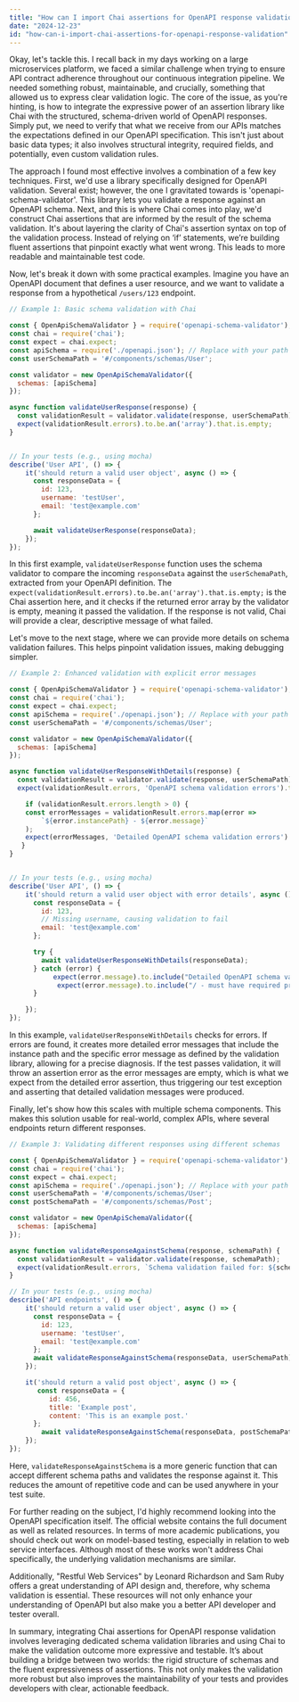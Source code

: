 ```yaml
---
title: "How can I import Chai assertions for OpenAPI response validation?"
date: "2024-12-23"
id: "how-can-i-import-chai-assertions-for-openapi-response-validation"
---
```


Okay, let's tackle this. I recall back in my days working on a large microservices platform, we faced a similar challenge when trying to ensure API contract adherence throughout our continuous integration pipeline. We needed something robust, maintainable, and crucially, something that allowed us to express clear validation logic. The core of the issue, as you're hinting, is how to integrate the expressive power of an assertion library like Chai with the structured, schema-driven world of OpenAPI responses. Simply put, we need to verify that what we receive from our APIs matches the expectations defined in our OpenAPI specification. This isn't just about basic data types; it also involves structural integrity, required fields, and potentially, even custom validation rules.

The approach I found most effective involves a combination of a few key techniques. First, we'd use a library specifically designed for OpenAPI validation. Several exist; however, the one I gravitated towards is 'openapi-schema-validator'. This library lets you validate a response against an OpenAPI schema. Next, and this is where Chai comes into play, we'd construct Chai assertions that are informed by the result of the schema validation. It's about layering the clarity of Chai's assertion syntax on top of the validation process. Instead of relying on ‘if’ statements, we’re building fluent assertions that pinpoint exactly what went wrong. This leads to more readable and maintainable test code.

Now, let's break it down with some practical examples. Imagine you have an OpenAPI document that defines a user resource, and we want to validate a response from a hypothetical `/users/123` endpoint.

```javascript
// Example 1: Basic schema validation with Chai

const { OpenApiSchemaValidator } = require('openapi-schema-validator');
const chai = require('chai');
const expect = chai.expect;
const apiSchema = require('./openapi.json'); // Replace with your path
const userSchemaPath = '#/components/schemas/User';

const validator = new OpenApiSchemaValidator({
  schemas: [apiSchema]
});

async function validateUserResponse(response) {
  const validationResult = validator.validate(response, userSchemaPath);
  expect(validationResult.errors).to.be.an('array').that.is.empty;
}


// In your tests (e.g., using mocha)
describe('User API', () => {
    it('should return a valid user object', async () => {
      const responseData = {
        id: 123,
        username: 'testUser',
        email: 'test@example.com'
      };

      await validateUserResponse(responseData);
    });
});
```

In this first example, `validateUserResponse` function uses the schema validator to compare the incoming `responseData` against the `userSchemaPath`, extracted from your OpenAPI definition. The `expect(validationResult.errors).to.be.an('array').that.is.empty;` is the Chai assertion here, and it checks if the returned error array by the validator is empty, meaning it passed the validation. If the response is not valid, Chai will provide a clear, descriptive message of what failed.

Let's move to the next stage, where we can provide more details on schema validation failures. This helps pinpoint validation issues, making debugging simpler.

```javascript
// Example 2: Enhanced validation with explicit error messages

const { OpenApiSchemaValidator } = require('openapi-schema-validator');
const chai = require('chai');
const expect = chai.expect;
const apiSchema = require('./openapi.json'); // Replace with your path
const userSchemaPath = '#/components/schemas/User';

const validator = new OpenApiSchemaValidator({
  schemas: [apiSchema]
});

async function validateUserResponseWithDetails(response) {
  const validationResult = validator.validate(response, userSchemaPath);
  expect(validationResult.errors, 'OpenAPI schema validation errors').to.be.an('array').that.is.empty;

    if (validationResult.errors.length > 0) {
    const errorMessages = validationResult.errors.map(error =>
        `${error.instancePath} - ${error.message}`
    );
    expect(errorMessages, 'Detailed OpenAPI schema validation errors').to.be.an('array').that.is.empty; // We assert empty so it will fail if it is not empty
   }
}


// In your tests (e.g., using mocha)
describe('User API', () => {
    it('should return a valid user object with error details', async () => {
      const responseData = {
        id: 123,
        // Missing username, causing validation to fail
        email: 'test@example.com'
      };

      try {
        await validateUserResponseWithDetails(responseData);
      } catch (error) {
           expect(error.message).to.include("Detailed OpenAPI schema validation errors");
            expect(error.message).to.include("/ - must have required property 'username'")
      }

    });
});
```

In this example, `validateUserResponseWithDetails` checks for errors. If errors are found, it creates more detailed error messages that include the instance path and the specific error message as defined by the validation library, allowing for a precise diagnosis. If the test passes validation, it will throw an assertion error as the error messages are empty, which is what we expect from the detailed error assertion, thus triggering our test exception and asserting that detailed validation messages were produced.

Finally, let's show how this scales with multiple schema components. This makes this solution usable for real-world, complex APIs, where several endpoints return different responses.

```javascript
// Example 3: Validating different responses using different schemas

const { OpenApiSchemaValidator } = require('openapi-schema-validator');
const chai = require('chai');
const expect = chai.expect;
const apiSchema = require('./openapi.json'); // Replace with your path
const userSchemaPath = '#/components/schemas/User';
const postSchemaPath = '#/components/schemas/Post';

const validator = new OpenApiSchemaValidator({
  schemas: [apiSchema]
});

async function validateResponseAgainstSchema(response, schemaPath) {
  const validationResult = validator.validate(response, schemaPath);
  expect(validationResult.errors, `Schema validation failed for: ${schemaPath}`).to.be.an('array').that.is.empty;
}

// In your tests (e.g., using mocha)
describe('API endpoints', () => {
    it('should return a valid user object', async () => {
      const responseData = {
        id: 123,
        username: 'testUser',
        email: 'test@example.com'
      };
      await validateResponseAgainstSchema(responseData, userSchemaPath);
    });

    it('should return a valid post object', async () => {
       const responseData = {
          id: 456,
          title: 'Example post',
          content: 'This is an example post.'
      };
        await validateResponseAgainstSchema(responseData, postSchemaPath);
    });
});
```

Here, `validateResponseAgainstSchema` is a more generic function that can accept different schema paths and validates the response against it. This reduces the amount of repetitive code and can be used anywhere in your test suite.

For further reading on the subject, I'd highly recommend looking into the OpenAPI specification itself. The official website contains the full document as well as related resources. In terms of more academic publications, you should check out work on model-based testing, especially in relation to web service interfaces. Although most of these works won't address Chai specifically, the underlying validation mechanisms are similar.

Additionally, "Restful Web Services" by Leonard Richardson and Sam Ruby offers a great understanding of API design and, therefore, why schema validation is essential. These resources will not only enhance your understanding of OpenAPI but also make you a better API developer and tester overall.

In summary, integrating Chai assertions for OpenAPI response validation involves leveraging dedicated schema validation libraries and using Chai to make the validation outcome more expressive and testable. It’s about building a bridge between two worlds: the rigid structure of schemas and the fluent expressiveness of assertions. This not only makes the validation more robust but also improves the maintainability of your tests and provides developers with clear, actionable feedback.
